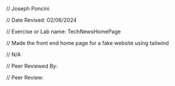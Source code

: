 // Joseph Poncini

// Date Revised: 02/06/2024

// Exercise or Lab name: TechNewsHomePage

// Made the front end home page for a fake website using tailwind

// N/A

// Peer Reviewed By:

// Peer Review: